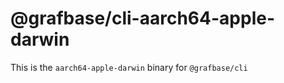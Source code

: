# @grafbase/cli-aarch64-apple-darwin

This is the `aarch64-apple-darwin` binary for `@grafbase/cli`
